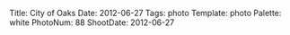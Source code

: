 Title: City of Oaks
Date: 2012-06-27
Tags: photo
Template: photo
Palette: white
PhotoNum: 88
ShootDate: 2012-06-27
